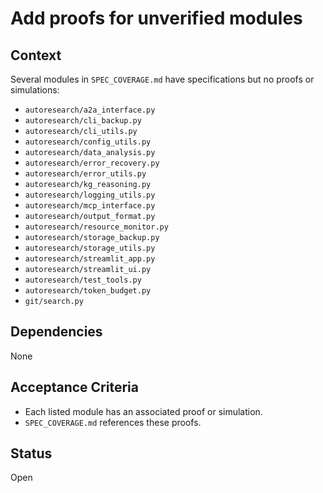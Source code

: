 # Add proofs for unverified modules

## Context
Several modules in `SPEC_COVERAGE.md` have specifications but no proofs or simulations:
- `autoresearch/a2a_interface.py`
- `autoresearch/cli_backup.py`
- `autoresearch/cli_utils.py`
- `autoresearch/config_utils.py`
- `autoresearch/data_analysis.py`
- `autoresearch/error_recovery.py`
- `autoresearch/error_utils.py`
- `autoresearch/kg_reasoning.py`
- `autoresearch/logging_utils.py`
- `autoresearch/mcp_interface.py`
- `autoresearch/output_format.py`
- `autoresearch/resource_monitor.py`
- `autoresearch/storage_backup.py`
- `autoresearch/storage_utils.py`
- `autoresearch/streamlit_app.py`
- `autoresearch/streamlit_ui.py`
- `autoresearch/test_tools.py`
- `autoresearch/token_budget.py`
- `git/search.py`

## Dependencies
None

## Acceptance Criteria
- Each listed module has an associated proof or simulation.
- `SPEC_COVERAGE.md` references these proofs.

## Status
Open
